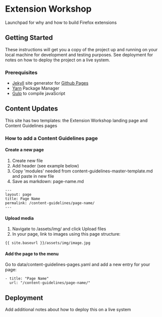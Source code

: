 # Extension Workshop

Launchpad for why and how to build Firefox extensions

## Getting Started

These instructions will get you a copy of the project up and running on your local machine for development and testing purposes. See deployment for notes on how to deploy the project on a live system.

### Prerequisites

* [Jekyll](https://jekyllrb.com) site generator for [Github Pages](https://pages.github.com)
* [Yarn](https://yarnpkg.com/en/) Package Manager
* [Gulp](https://gulpjs.com) to compile javaScript


## Content Updates

This site has two templates: the Extension Workshop landing page and Content Guidelines pages

### How to add a Content Guidelines page

#### Create a new page

1. Create new file
2. Add header (see example below)
3. Copy 'modules' needed from content-guidelines-master-template.md and paste in new file
4. Save as markdown: page-name.md

```
---
layout: page
title: Page Name
permalink: /content-guidelines/page-name/
---
```

#### Upload media

1. Navigate to /assets/img/ and click Upload files
2. In your page, link to images using this page structure:

```
{{ site.baseurl }}/assets/img/image.jpg
```

#### Add the page to the menu

Go to data/content-guidelines-pages.yaml and add a new entry for your page:

```
- title: "Page Name"
  url: "/content-guidelines/page-name/"

```

## Deployment

Add additional notes about how to deploy this on a live system
